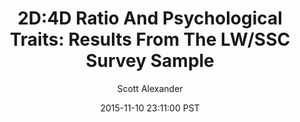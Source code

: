 ---
layout: podcast
title: "2D:4D Ratio And Psychological Traits: Results From The LW/SSC Survey Sample"
author: Scott Alexander
description: https://slatestarcodex.com/2015/11/10/2d4d-ratio-and-psychological-traits-results-from-the-lwssc-survey-sample/
date: 2015-11-10 23:11:00 PST
length: 2154591
duration: 539
guid: 2d4d-ratio-and-psychological-traits-results-from-the-lwssc-survey-sample
---